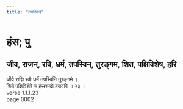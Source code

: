 ```yaml
---
title: "तपस्विन्"
---
```


# हंस; पु
## जीव, राजन्, रवि, धर्म, तपस्विन्, तुरङ्गम, शित, पक्षिविशेष, हरि
जीवे राज्ञि रवौ धर्मे तपस्विनि तुरङ्गमे ।<br />शिते पक्षिविशेषे च हंसशब्दो हरावपि ॥ २३ ॥<br />verse 1.1.1.23<br />page 0002

